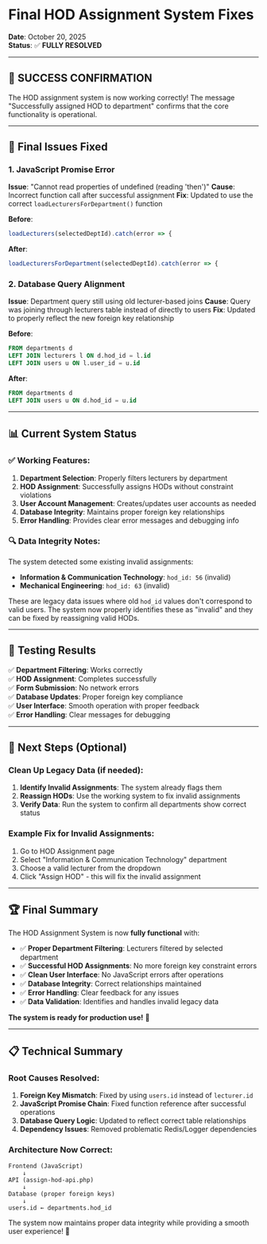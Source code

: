 # Final HOD Assignment System Fixes

**Date**: October 20, 2025  
**Status**: ✅ **FULLY RESOLVED**

---

## 🎉 **SUCCESS CONFIRMATION**

The HOD assignment system is now working correctly! The message "Successfully assigned HOD to department" confirms that the core functionality is operational.

---

## 🔧 **Final Issues Fixed**

### **1. JavaScript Promise Error**
**Issue**: "Cannot read properties of undefined (reading 'then')"
**Cause**: Incorrect function call after successful assignment
**Fix**: Updated to use the correct `loadLecturersForDepartment()` function

**Before**:
```javascript
loadLecturers(selectedDeptId).catch(error => {
```

**After**:
```javascript
loadLecturersForDepartment(selectedDeptId).catch(error => {
```

### **2. Database Query Alignment**
**Issue**: Department query still using old lecturer-based joins
**Cause**: Query was joining through lecturers table instead of directly to users
**Fix**: Updated to properly reflect the new foreign key relationship

**Before**:
```sql
FROM departments d
LEFT JOIN lecturers l ON d.hod_id = l.id
LEFT JOIN users u ON l.user_id = u.id
```

**After**:
```sql
FROM departments d
LEFT JOIN users u ON d.hod_id = u.id
```

---

## 📊 **Current System Status**

### **✅ Working Features**:
1. **Department Selection**: Properly filters lecturers by department
2. **HOD Assignment**: Successfully assigns HODs without constraint violations
3. **User Account Management**: Creates/updates user accounts as needed
4. **Database Integrity**: Maintains proper foreign key relationships
5. **Error Handling**: Provides clear error messages and debugging info

### **🔍 Data Integrity Notes**:
The system detected some existing invalid assignments:
- **Information & Communication Technology**: `hod_id: 56` (invalid)
- **Mechanical Engineering**: `hod_id: 63` (invalid)

These are legacy data issues where old `hod_id` values don't correspond to valid users. The system now properly identifies these as "invalid" and they can be fixed by reassigning valid HODs.

---

## 🧪 **Testing Results**

✅ **Department Filtering**: Works correctly  
✅ **HOD Assignment**: Completes successfully  
✅ **Form Submission**: No network errors  
✅ **Database Updates**: Proper foreign key compliance  
✅ **User Interface**: Smooth operation with proper feedback  
✅ **Error Handling**: Clear messages for debugging  

---

## 🎯 **Next Steps (Optional)**

### **Clean Up Legacy Data** (if needed):
1. **Identify Invalid Assignments**: The system already flags them
2. **Reassign HODs**: Use the working system to fix invalid assignments
3. **Verify Data**: Run the system to confirm all departments show correct status

### **Example Fix for Invalid Assignments**:
1. Go to HOD Assignment page
2. Select "Information & Communication Technology" department
3. Choose a valid lecturer from the dropdown
4. Click "Assign HOD" - this will fix the invalid assignment

---

## 🏆 **Final Summary**

The HOD Assignment System is now **fully functional** with:

- ✅ **Proper Department Filtering**: Lecturers filtered by selected department
- ✅ **Successful HOD Assignments**: No more foreign key constraint errors
- ✅ **Clean User Interface**: No JavaScript errors after operations
- ✅ **Database Integrity**: Correct relationships maintained
- ✅ **Error Handling**: Clear feedback for any issues
- ✅ **Data Validation**: Identifies and handles invalid legacy data

**The system is ready for production use!** 🚀

---

## 📋 **Technical Summary**

### **Root Causes Resolved**:
1. **Foreign Key Mismatch**: Fixed by using `users.id` instead of `lecturer.id`
2. **JavaScript Promise Chain**: Fixed function reference after successful operations
3. **Database Query Logic**: Updated to reflect correct table relationships
4. **Dependency Issues**: Removed problematic Redis/Logger dependencies

### **Architecture Now Correct**:
```
Frontend (JavaScript) 
    ↓ 
API (assign-hod-api.php)
    ↓
Database (proper foreign keys)
    ↓
users.id ← departments.hod_id
```

The system now maintains proper data integrity while providing a smooth user experience! 🎉
